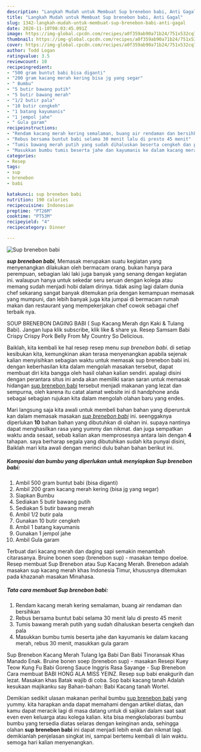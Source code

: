 ```yaml
---
description: "Langkah Mudah untuk Membuat Sup brenebon babi, Anti Gagal"
title: "Langkah Mudah untuk Membuat Sup brenebon babi, Anti Gagal"
slug: 1342-langkah-mudah-untuk-membuat-sup-brenebon-babi-anti-gagal
date: 2020-11-10T08:03:45.091Z
image: https://img-global.cpcdn.com/recipes/a0f359ab90a71b24/751x532cq70/sup-brenebon-babi-foto-resep-utama.jpg
thumbnail: https://img-global.cpcdn.com/recipes/a0f359ab90a71b24/751x532cq70/sup-brenebon-babi-foto-resep-utama.jpg
cover: https://img-global.cpcdn.com/recipes/a0f359ab90a71b24/751x532cq70/sup-brenebon-babi-foto-resep-utama.jpg
author: Todd Logan
ratingvalue: 3.5
reviewcount: 10
recipeingredient:
- "500 gram buntut babi bisa diganti"
- "200 gram kacang merah kering bisa jg yang segar"
- " Bumbu"
- "5 butir bawang putih"
- "5 butir bawang merah"
- "1/2 butir pala"
- "10 butir cengkeh"
- "1 batang kayumanis"
- "1 jempol jahe"
- " Gula garam"
recipeinstructions:
- "Rendam kacang merah kering semalaman, buang air rendaman dan bersihkan"
- "Rebus bersama buntut babi selama 30 menit lalu di presto 45 menit"
- "Tumis bawang merah putih yang sudah dihaluskan beserta cengkeh dan pala"
- "Masukkan bumbu tumis beserta jahe dan kayumanis ke dalam kacang merah, rebus 30 menit, masukkan gula garam"
categories:
- Resep
tags:
- sup
- brenebon
- babi

katakunci: sup brenebon babi 
nutrition: 190 calories
recipecuisine: Indonesian
preptime: "PT26M"
cooktime: "PT53M"
recipeyield: "4"
recipecategory: Dinner

---
```



![Sup brenebon babi](https://img-global.cpcdn.com/recipes/a0f359ab90a71b24/751x532cq70/sup-brenebon-babi-foto-resep-utama.jpg)

<b><i>sup brenebon babi</i></b>, Memasak merupakan suatu kegiatan yang menyenangkan dilakukan oleh bermacam orang. bukan hanya para perempuan, sebagian laki laki juga banyak yang senang dengan kegiatan ini. walaupun hanya untuk sekedar seru seruan dengan kolega atau memang sudah menjadi hobi dalam dirinya. tidak asing lagi dalam dunia chef sekarang sangat banyak ditemukan pria dengan kemampuan memasak yang mumpuni, dan lebih banyak juga kita jumpai di bermacam rumah makan dan restaurant yang mempekerjakan chef cowok sebagai chef terbaik nya.

SOUP BRENEBON DAGING BABI ( Sup Kacang Merah dgn Kaki &amp; Tulang Babi). Jangan lupa klik subscribe, klik like &amp; share ya. Resep Samsam Babi Crispy Crispy Pork Belly From My Country So Delicious.

Baiklah, kita kembali ke hal resep resep menu <i>sup brenebon babi</i>. di setiap kesibukan kita, kemungkinan akan terasa menyenangkan apabila sejenak kalian menyisihkan sebagian waktu untuk memasak sup brenebon babi ini. dengan keberhasilan kita dalam mengolah masakan tersebut, dapat membuat diri kita bangga oleh hasil olahan kalian sendiri. apalagi disini dengan perantara situs ini anda akan memiliki saran saran untuk memasak hidangan <u>sup brenebon babi</u> tersebut menjadi makanan yang lezat dan sempurna, oleh karena itu catat alamat website ini di handphone anda sebagai sebagian rujukan kita dalam mengolah olahan baru yang endes.


Mari langsung saja kita awali untuk membeli bahan bahan yang diperuntuk kan dalam memasak masakan <u><i>sup brenebon babi</i></u> ini. seenggaknya diperlukan <b>10</b> bahan bahan yang dibutuhkan di olahan ini. supaya nantinya dapat menghasilkan rasa yang yummy dan nikmat. dan juga sempatkan waktu anda sesaat, sebab kalian akan memprosesnya antara lain dengan <b>4</b> tahapan. saya berharap segala yang dibutuhkan sudah kita punyai disini, Baiklah mari kita awali dengan merinci dulu bahan bahan berikut ini.

<!--inarticleads1-->

##### Komposisi dan bumbu yang diperlukan untuk menyiapkan Sup brenebon babi:

1. Ambil 500 gram buntut babi (bisa diganti)
1. Ambil 200 gram kacang merah kering (bisa jg yang segar)
1. Siapkan  Bumbu
1. Sediakan 5 butir bawang putih
1. Sediakan 5 butir bawang merah
1. Ambil 1/2 butir pala
1. Gunakan 10 butir cengkeh
1. Ambil 1 batang kayumanis
1. Gunakan 1 jempol jahe
1. Ambil  Gula garam


Terbuat dari kacang merah dan daging sapi semakin menambah citarasanya. Bruine bonen soep (brenebon sup) - masakan tempo doeloe. Resep membuat Sup Brenebon atau Sup Kacang Merah. Brenebon adalah masakan sup kacang merah khas Indonesia Timur, khususnya ditemukan pada khazanah masakan Minahasa. 

<!--inarticleads2-->

##### Tata cara membuat Sup brenebon babi:

1. Rendam kacang merah kering semalaman, buang air rendaman dan bersihkan
1. Rebus bersama buntut babi selama 30 menit lalu di presto 45 menit
1. Tumis bawang merah putih yang sudah dihaluskan beserta cengkeh dan pala
1. Masukkan bumbu tumis beserta jahe dan kayumanis ke dalam kacang merah, rebus 30 menit, masukkan gula garam


Sup Brenebon Kacang Merah Tulang Iga Babi Dan Babi Tinoransak Khas Manado Enak. Bruine bonen soep (brenebon sup) - masakan Resepi Kuey Teow Kung Fu Babi Goreng Sauce Inggris Rasa Sayange - Sup Brenebon Cara membuat BABI HONG ALA MISS YEINZ. Resep sup babi enakgurih dan lezat. Masakan khas Batak wajib di coba. Sop babi kacang tanah Adalah kesukaan majikanku say Bahan-bahan: Babi Kacang tanah Wortel. 

Demikian sedikit ulasan makanan perihal bumbu <u>sup brenebon babi</u> yang yummy. kita harapkan anda dapat memahami dengan artikel diatas, dan kamu dapat meracik lagi di masa datang untuk di sajikan dalam saat saat even even keluarga atau kolega kalian. kita bisa mengkolaborasi bumbu bumbu yang tersedia diatas selaras dengan keinginan anda, sehingga olahan <b>sup brenebon babi</b> ini dapat menjadi lebih enak dan nikmat lagi. demikianlah penjelasan singkat ini, sampai bertemu kembali di lain waktu. semoga hari kalian menyenangkan.
